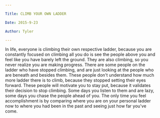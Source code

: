 ```yaml
---

Title: CLIMB YOUR OWN LADDER

Date: 2015-9-23

Author: Tyler

---
```


In life, everyone is climbing their own respective ladder, because you are constantly focused on climbing all you do is see the people above you and feel like you have barely left the ground. They are also climbing, so you never realize you are making progress. There are some people on the ladder who have stopped climbing, and are just looking at the people who are beneath and besides them. These people don't understand how much more ladder there is to climb, because they stopped setting their eyes forward. These people will motivate you to stay put, because it validates their decision to stop climbing. Some days you listen to them and are lazy, some days you chase the people ahead of you. The only time you feel accomplishment is by comparing where you are on your personal ladder now to where you had been in the past and seeing just how far you\'ve come.